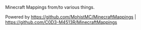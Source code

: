 Minecraft Mappings from/to various things.

Powered by https://github.com/MohistMC/MinecraftMappings | https://github.com/C0D3-M4513R/MinecraftMappings 
